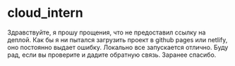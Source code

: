 # cloud_intern
Здравствуйте, я прошу прощения, что не предоставил ссылку на деплой. Как бы я ни пытался загрузить проект в github pages или netlify, оно постоянно выдает ошибку. Локально все запускается отлично. Буду рад, если вы проверите и дадите обратную связь. Заранее спасибо.
